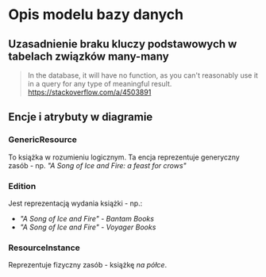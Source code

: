 # Opis modelu bazy danych

## Uzasadnienie braku kluczy podstawowych w tabelach związków many-many

> In the database, it will have no function, as you can't reasonably use it in a query for any type of meaningful result.
https://stackoverflow.com/a/4503891

## __Encje i atrybuty w diagramie__

### __GenericResource__

To książka w rozumieniu logicznym.
Ta encja reprezentuje generyczny zasób - np. _"A Song of Ice and Fire: a feast for crows"_

### __Edition__

Jest reprezentacją wydania książki - np.:

- _"A Song of Ice and Fire" - Bantam Books_
- _"A Song of Ice and Fire" - Voyager Books_

### __ResourceInstance__

Reprezentuje fizyczny zasób - książkę _na półce_.
